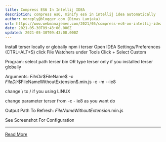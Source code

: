 ```yaml
---
title: Compress ES6 In Intellij IDEA
description: compress es6, minify es6 in intellij idea automatically
author: noreply@blogger.com (Dimas Lanjaka)
url: https://www.webmanajemen.com/2021/05/compress-es6-on-intellij-idea.html
date: 2021-05-30T09:43:00.000Z
updated: 2021-05-30T09:43:00.000Z
---
```


Install terser locally or globally npm i terser
Open IDEA Settings/Preferences (CTRL+ALT+S)
click File Watchers under Tools
Click + Select Custom

Program: select path terser bin OR type terser only if you installed terser globally


Arguments: $FileDir$\$FileName$ -o $FileDir$\$FileNameWithoutExtension$.min.js -c -m --ie8



change \ to / if you using LINUX




change parameter terser from -c - ie8 as you want do



Output Path To Refresh: $FileNameWithoutExtension$.min.js

See Screenshot For Configuration<hr/> <a href="https://www.webmanajemen.com/2021/05/compress-es6-on-intellij-idea.html" rel="follow" class="button" id="read-more">Read More</a>